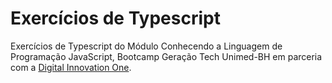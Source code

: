 # Exercícios de Typescript
Exercícios de Typescript do Módulo Conhecendo a Linguagem de Programação JavaScript, Bootcamp Geração Tech Unimed-BH em parceria com a [Digital Innovation One](https://www.dio.me/).
